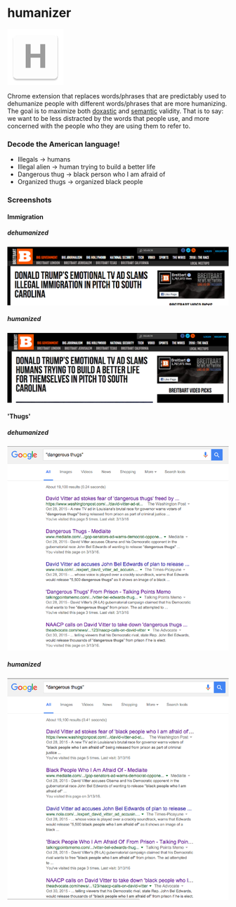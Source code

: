 humanizer
=============

![](logo.png)

Chrome extension that replaces words/phrases that are predictably used to dehumanize people with different words/phrases that are more humanizing. The goal is to maximize both [doxastic](https://en.wikipedia.org/wiki/Doxastic_logic) and [semantic](https://en.wikipedia.org/wiki/Semantic_theory_of_truth#Tarski.27s_theory) validity. That is to say: we want to be less distracted by the words that people use, and more concerned with the people who they are using them to refer to.

### Decode the American language!
- Illegals -> humans
- Illegal alien -> human trying to build a better life
- Dangerous thug -> black person who I am afraid of
- Organized thugs -> organized black people 

### Screenshots
#### Immigration
##### dehumanized
![](dehumanizedImmigration.png)
##### humanized
![](humanizedImmigration.png)

#### 'Thugs'
##### dehumanized
![](dehumanizedDangerousThugs.png)
##### humanized
![](humanizedDangerousThugs.png)


